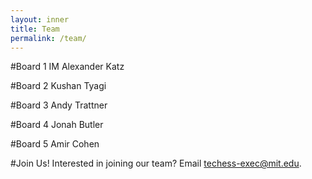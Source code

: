 ```yaml
---
layout: inner
title: Team
permalink: /team/
---
```

#Board 1
IM Alexander Katz

#Board 2
Kushan Tyagi

#Board 3
Andy Trattner

#Board 4
Jonah Butler

#Board 5
Amir Cohen

#Join Us!
Interested in joining our team? Email [techess-exec@mit.edu](mailto:techess-exec@mit.edu).
